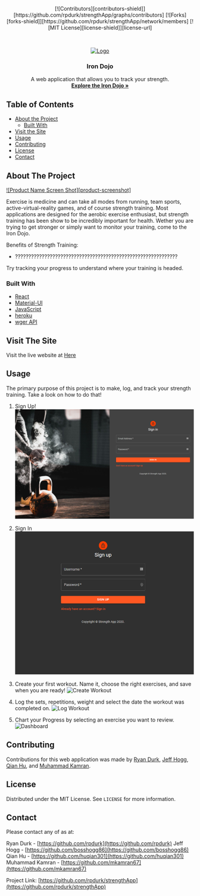 <!-- Iron Dojo - Track Your Strength -->

<p align="center">
    [![Contributors][contributors-shield]][https://github.com/rpdurk/strengthApp/graphs/contributors]
    [![Forks][forks-shield]][https://github.com/rpdurk/strengthApp/network/members]
    [![MIT License][license-shield]][license-url]
    <!-- [![LinkedIn][linkedin-shield]][linkedin-url] -->
</p>

<br />
<p align="center">
  <a href="https://the-iron-dojo.herokuapp.com/">
    <img src="./projectImages/create.gif" alt="Logo" width="80" height="80">
  </a>

  <h3 align="center">Iron Dojo</h3>

  <p align="center">
    A web application that allows you to track your strength.
    <br />
    <a href="https://the-iron-dojo.herokuapp.com/"><strong>Explore the Iron Dojo »</strong></a>
    <br />
  </p>
</p>


<!-- TABLE OF CONTENTS -->
## Table of Contents

* [About the Project](#about-the-project)
  * [Built With](#built-with)
* [Visit the Site](#visitTheSite)
* [Usage](#usage)
* [Contributing](#contributing)
* [License](#license)
* [Contact](#contact)


<!-- ABOUT THE PROJECT -->
## About The Project

[![Product Name Screen Shot][product-screenshot]](https://the-iron-dojo.herokuapp.com/)

Exercise is medicine and can take all modes from running, team sports, active-virtual-reality games, and of course strength training.  Most applications are designed for the aerobic exercise enthusiast, but strength training has been show to be incredibly important for health.  Wether you are trying to get stronger or simply want to monitor your training, come to the Iron Dojo.

Benefits of Strength Training:
* ?????????????????????????????????????????????????????????????

Try tracking your progress to understand where your training is headed.

### Built With
* [React](https://reactjs.org/)
* [Material-UI](https://material-ui.com/)
* [JavaScript](https://www.javascript.com/)
* [heroku](https://www.heroku.com/home)
* [wger API](https://wger.de/en/software/api)


## Visit The Site

Visit the live website at [Here](https://the-iron-dojo.herokuapp.com/)


## Usage

The primary purpose of this project is to make, log, and track your strength training. Take a look on how to do that!

1. Sign Up!
    ![Sign Up](./projectImages/signIn.png)

2. Sign In
    ![Sign In](./projectImages/signUp.png)

3. Create your first workout.  Name it, choose the right exercises, and save when you are ready!
    ![Create Workout](./projectImages/create.gif)

4. Log the sets, repetitions, weight and select the date the workout was completed on.
    ![Log Workout](./projectImages/Log.gif)

5. Chart your Progress by selecting an exercise you want to review.
    ![Dashboard](./projectImages/dashboard.gif)

## Contributing

Contributions for this web application was made by [Ryan Durk](https://github.com/rpdurk), [Jeff Hogg](https://github.com/bosshogg86), [Qian Hu](https://github.com/huqian301), and [Muhammad Kamran](https://github.com/mkamran67).


<!-- LICENSE -->
## License

Distributed under the MIT License. See `LICENSE` for more information.

<!-- CONTACT -->
## Contact

Please contact any of as at:

Ryan Durk - [https://github.com/rpdurk](https://github.com/rpdurk)
Jeff Hogg - [https://github.com/bosshogg86](https://github.com/bosshogg86)
Qian Hu - [https://github.com/huqian301](https://github.com/huqian301)
Muhammad Kamran - [https://github.com/mkamran67](https://github.com/mkamran67)

Project Link: [https://github.com/rpdurk/strengthApp](https://github.com/rpdurk/strengthApp)
